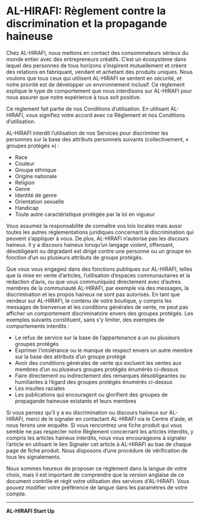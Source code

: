 # AL-HIRAFI: Règlement contre la discrimination et la propagande haineuse

Chez AL-HIRAFI, nous mettons en contact des consommateurs sérieux du monde entier avec des entrepreneurs créatifs. C’est un écosystème dans lequel des personnes de tous horizons s’inspirent mutuellement et créent des relations en fabriquant, vendant et achetant des produits uniques. Nous voulons que tous ceux qui utilisent AL-HIRAFI se sentent en sécurité, et notre priorité est de développer un environnement inclusif. Ce règlement explique le type de comportement que nous interdisons sur AL-HIRAFI pour nous assurer que notre expérience à tous soit positive.

Ce règlement fait partie de nos Conditions d’utilisation. En utilisant AL-HIRAFI, vous signifiez votre accord avec ce Règlement et nos Conditions d’utilisation.

AL-HIRAFI interdit l’utilisation de nos Services pour discriminer les personnes sur la base des attributs personnels suivants (collectivement, « groupes protégés ») :

- Race
- Couleur
- Groupe ethnique
- Origine nationale
- Religion
- Genre
- Identité de genre
- Orientation sexuelle
- Handicap
- Toute autre caractéristique protégée par la loi en vigueur

Vous assumez la responsabilité de connaître vos lois locales mais aussi toutes les autres réglementations juridiques concernant la discrimination qui peuvent s’appliquer à vous. De plus, AL-HIRAFI n’autorise pas les discours haineux. Il y a discours haineux lorsqu’un langage violent, offensant, désobligeant ou dégradant est dirigé contre une personne ou un groupe en fonction d’un ou plusieurs attributs de groupe protégés.

Que vous vous engagiez dans des fonctions publiques sur AL-HIRAFI, telles que la mise en vente d’articles, l’utilisation d’espaces communautaires et la rédaction d’avis, ou que vous communiquiez directement avec d’autres membres de la communauté AL-HIRAFI, par exemple via des messages, la discrimination et les propos haineux ne sont pas autorisés. En tant que vendeur sur AL-HIRAFI, le contenu de votre boutique, y compris les messages de bienvenue et les conditions générales de vente, ne peut pas afficher un comportement discriminatoire envers des groupes protégés. Les exemples suivants constituent, sans s’y limiter, des exemples de comportements interdits :

- Le refus de service sur la base de l’appartenance à un ou plusieurs groupes protégés
- Exprimer l’intolérance ou le manque de respect envers un autre membre sur la base des attributs d’un groupe protégé
- Avoir des conditions générales de vente qui excluent les ventes aux membres d’un ou plusieurs groupes protégés énumérés ci-dessus
- Faire directement ou indirectement des remarques désobligeantes ou humiliantes à l’égard des groupes protégés énumérés ci-dessus
- Les insultes raciales
- Les publications qui encouragent ou glorifient des groupes de propagande haineuse existants et leurs membres

Si vous pensez qu’il y a eu discrimination ou discours haineux sur AL-HIRAFI, merci de le signaler en contactant AL-HIRAFI via le Centre d'aide, et nous ferons une enquête. Si vous rencontrez une fiche produit qui vous semble ne pas respecter notre Règlement concernant les articles interdits, y compris les articles haineux interdits, nous vous encourageons à signaler l’article en utilisant le lien Signaler cet article à AL-HIRAFI au bas de chaque page de fiche produit. Nous disposons d’une procédure de vérification de tous les signalements.

Nous sommes heureux de proposer ce règlement dans la langue de votre choix, mais il est important de comprendre que la version anglaise de ce document contrôle et régit votre utilisation des services d'AL-HIRAFI. Vous pouvez modifier votre préférence de langue dans les paramètres de votre compte.

---

**AL-HIRAFI Start Up**